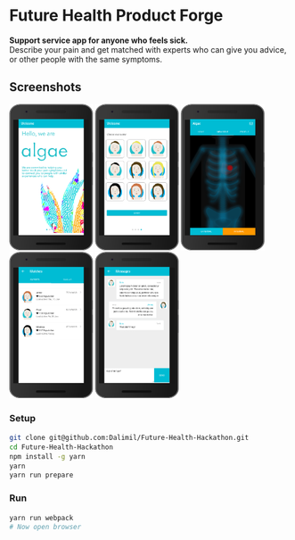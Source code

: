 # Future Health Product Forge

**Support service app for anyone who feels sick.**  
Describe your pain and get matched with experts who can give you advice, or other people with the same symptoms.

## Screenshots

<img src="https://github.com/Dalimil/Future-Health-Hackathon/blob/master/docs/screenshot1.png" width="150">
<img src="https://github.com/Dalimil/Future-Health-Hackathon/blob/master/docs/screenshot2.png" width="150">
<img src="https://github.com/Dalimil/Future-Health-Hackathon/blob/master/docs/screenshot3.png" width="150">
<img src="https://github.com/Dalimil/Future-Health-Hackathon/blob/master/docs/screenshot4.png" width="150">
<img src="https://github.com/Dalimil/Future-Health-Hackathon/blob/master/docs/screenshot5.png" width="150">

### Setup

```sh
git clone git@github.com:Dalimil/Future-Health-Hackathon.git
cd Future-Health-Hackathon
npm install -g yarn
yarn
yarn run prepare
```

### Run
```sh
yarn run webpack
# Now open browser
```
